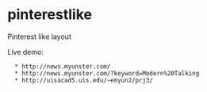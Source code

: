 pinterestlike
=============

Pinterest like layout

Live demo:
    
      * http://news.myunster.com/
      * http://news.myunster.com/?keyword=Modern%20Talking
      * http://uisacad5.uis.edu/~emyun2/prj3/
